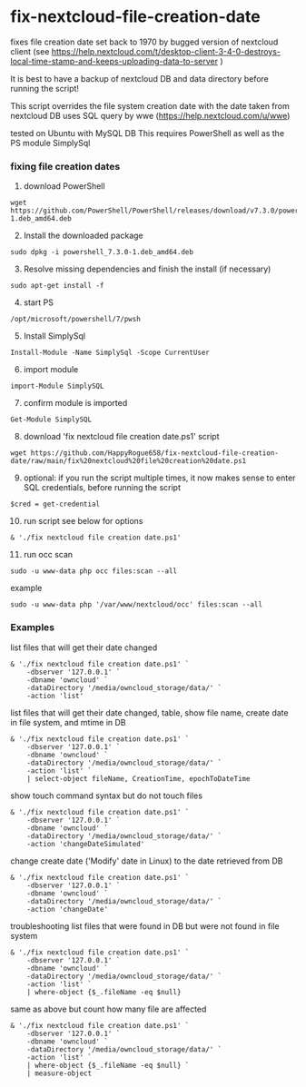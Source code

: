 # fix-nextcloud-file-creation-date
fixes file creation date set back to 1970 by bugged version of nextcloud client
(see https://help.nextcloud.com/t/desktop-client-3-4-0-destroys-local-time-stamp-and-keeps-uploading-data-to-server )

It is best to have a backup of nextcloud DB and data directory before running the script!

This script overrides the file system creation date with the date taken from nextcloud DB
uses SQL query by wwe (https://help.nextcloud.com/u/wwe)

tested on Ubuntu with MySQL DB
This requires PowerShell as well as the PS module SimplySql

### fixing file creation dates

1) download PowerShell
```
wget https://github.com/PowerShell/PowerShell/releases/download/v7.3.0/powershell_7.3.0-1.deb_amd64.deb
```

2) Install the downloaded package
```
sudo dpkg -i powershell_7.3.0-1.deb_amd64.deb
```

3) Resolve missing dependencies and finish the install (if necessary)
```
sudo apt-get install -f
```

4) start PS
```
/opt/microsoft/powershell/7/pwsh
```

5) Install SimplySql
```
Install-Module -Name SimplySql -Scope CurrentUser
```

6) import module
```
import-Module SimplySQL
```

7) confirm module is imported
```
Get-Module SimplySQL
```

8) download 'fix nextcloud file creation date.ps1' script
```
wget https://github.com/HappyRogue658/fix-nextcloud-file-creation-date/raw/main/fix%20nextcloud%20file%20creation%20date.ps1
```

9) optional: if you run the script multiple times, it now makes sense to enter SQL credentials, before running the script
```
$cred = get-credential
```

10) run script
see below for options
```
& './fix nextcloud file creation date.ps1'
```

11) run occ scan
```
sudo -u www-data php occ files:scan --all
```
example
```
sudo -u www-data php '/var/www/nextcloud/occ' files:scan --all
```

### Examples  
list files that will get their date changed
```
& './fix nextcloud file creation date.ps1' `
	-dbserver '127.0.0.1' `
	-dbname 'owncloud' `
	-dataDirectory '/media/owncloud_storage/data/' `
	-action 'list'
```

list files that will get their date changed, table, show file name, create date in file system, and mtime in DB
```
& './fix nextcloud file creation date.ps1' `
	-dbserver '127.0.0.1' `
	-dbname 'owncloud' `
	-dataDirectory '/media/owncloud_storage/data/' `
	-action 'list' `
	| select-object fileName, CreationTime, epochToDateTime
```
 
show touch command syntax but do not touch files
```
& './fix nextcloud file creation date.ps1' `
	-dbserver '127.0.0.1' `
	-dbname 'owncloud' `
	-dataDirectory '/media/owncloud_storage/data/' `
	-action 'changeDateSimulated'
```

change create date ('Modify' date in Linux) to the date retrieved from DB
```
& './fix nextcloud file creation date.ps1' `
	-dbserver '127.0.0.1' `
	-dbname 'owncloud' `
	-dataDirectory '/media/owncloud_storage/data/' `
	-action 'changeDate'
```

troubleshooting
list files that were found in DB but were not found in file system
```
& './fix nextcloud file creation date.ps1' `
	-dbserver '127.0.0.1' `
	-dbname 'owncloud' `
	-dataDirectory '/media/owncloud_storage/data/' `
	-action 'list' `
	| where-object {$_.fileName -eq $null}
```

same as above but count how many file are affected
```
& './fix nextcloud file creation date.ps1' `
	-dbserver '127.0.0.1' `
	-dbname 'owncloud' `
	-dataDirectory '/media/owncloud_storage/data/' `
	-action 'list' `
	| where-object {$_.fileName -eq $null} `
	| measure-object
```







